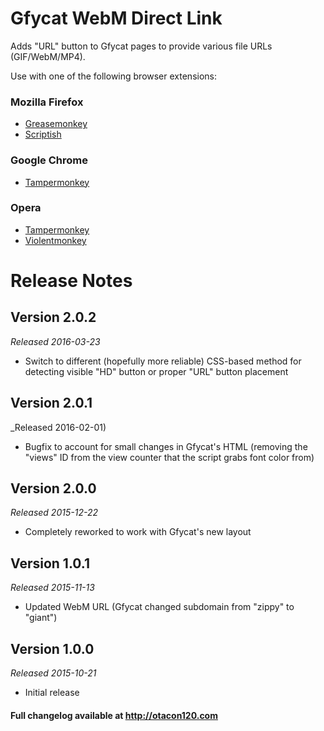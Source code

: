 Gfycat WebM Direct Link
======================================
Adds "URL" button to Gfycat pages to provide various file URLs (GIF/WebM/MP4).

Use with one of the following browser extensions:

### Mozilla Firefox ###
*	[Greasemonkey](https://addons.mozilla.org/en-US/firefox/addon/greasemonkey/)
*	[Scriptish](https://addons.mozilla.org/en-US/firefox/addon/scriptish/)

### Google Chrome ###
*	[Tampermonkey](https://chrome.google.com/webstore/detail/tampermonkey/dhdgffkkebhmkfjojejmpbldmpobfkfo)

### Opera ###
*	[Tampermonkey](https://addons.opera.com/extensions/details/tampermonkey-beta/)
*	[Violentmonkey](https://addons.opera.com/extensions/details/violent-monkey/)

Release Notes
=============

Version 2.0.2
-------------
_Released 2016-03-23_
*	Switch to different (hopefully more reliable) CSS-based method for detecting visible "HD" button or proper "URL" button placement

Version 2.0.1
-------------
_Released 2016-02-01)

*	Bugfix to account for small changes in Gfycat's HTML (removing the "views" ID from the view counter that the script grabs font color from)

Version 2.0.0
-------------
_Released 2015-12-22_

*	Completely reworked to work with Gfycat's new layout

Version 1.0.1
-------------
_Released 2015-11-13_

*	Updated WebM URL (Gfycat changed subdomain from "zippy" to "giant")

Version 1.0.0
-------------
_Released 2015-10-21_

*	Initial release

#### Full changelog available at http://otacon120.com ####
